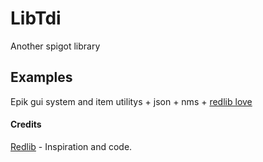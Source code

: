 # LibTdi
 Another spigot library
 
 ## Examples
 Epik gui system and item utilitys + json + nms + [redlib love](https://github.com/Redempt/RedLib)

#### Credits
[Redlib](https://github.com/Redempt/RedLib) - Inspiration and code. 
